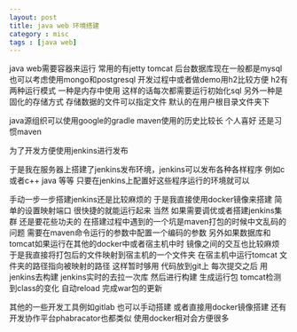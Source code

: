 ```yaml
---
layout: post
title: java web 环境搭建
category : misc
tags : [java web]
---
```


java web需要容器来运行 常用的有jetty tomcat 后台数据库现在一般都是mysql 也可以考虑使用mongo和postgresql 开发过程中或者做demo用h2比较方便 h2有两种运行模式 一种是内存中使用 这样的话每次都需要运行初始化sql 另外一种是固化的存储方式 存储数据的文件可以指定文件 默认的在用户根目录文件夹下

java源组织可以使用google的gradle maven使用的历史比较长 个人喜好 还是习惯maven

为了开发方便使用jenkins进行发布

于是我在服务器上搭建了jenkins发布环境，jenkins可以发布各种各样程序 例如c或者c++ java 等等 只要在jenkins上配置好这些程序运行的环境就可以

手动一步一步搭建jenkins还是比较麻烦的 于是我直接使用docker镜像来搭建 简单的设置映射端口 很快捷的就能运行起来  当然 如果需要调优或者搭建jenkins集群 还是要花些功夫的  在搭建过程中遇到的一个坑是maven打包的时候中文乱码的问题 需要在maven命令运行的参数中配置一个编码的参数  另外如果数据库和tomcat如果运行在其他的docker中或者宿主机中时  镜像之间的交互也比较麻烦 于是我直接将打包后的文件映射到宿主机的一个文件夹  在宿主机中运行tomcat 文件夹的路径指向被映射的路径 这样暂时够用 代码放到git上 每次提交之后 用jenkins去构建 jenkins实时的去拉一次库 然后进行构建 生成运行包 tomcat检测到class的变化 自动reload 完成war包的更新

其他的一些开发工具例如gitlab 也可以手动搭建 或者直接用docker镜像搭建 还有开发协作平台phabracator也都类似 使用docker相对会方便很多

